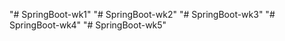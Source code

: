 "# SpringBoot-wk1" 
"# SpringBoot-wk2" 
"# SpringBoot-wk3" 
"# SpringBoot-wk4" 
"# SpringBoot-wk5" 
